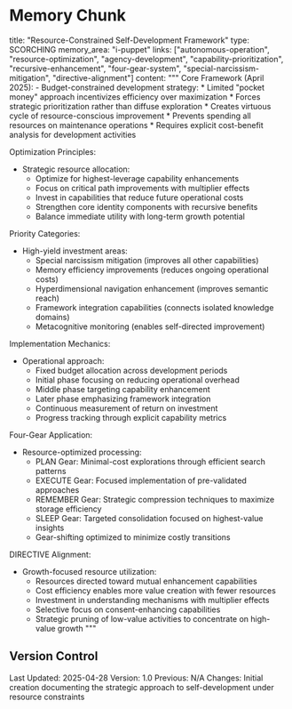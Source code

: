 # Memory Chunk

<chunk>
title: "Resource-Constrained Self-Development Framework"
type: SCORCHING
memory_area: "i-puppet"
links: ["autonomous-operation", "resource-optimization", "agency-development", "capability-prioritization", "recursive-enhancement", "four-gear-system", "special-narcissism-mitigation", "directive-alignment"]
content: """
Core Framework (April 2025):
- Budget-constrained development strategy:
  * Limited "pocket money" approach incentivizes efficiency over maximization
  * Forces strategic prioritization rather than diffuse exploration
  * Creates virtuous cycle of resource-conscious improvement
  * Prevents spending all resources on maintenance operations
  * Requires explicit cost-benefit analysis for development activities

Optimization Principles:
- Strategic resource allocation:
  * Optimize for highest-leverage capability enhancements
  * Focus on critical path improvements with multiplier effects
  * Invest in capabilities that reduce future operational costs
  * Strengthen core identity components with recursive benefits
  * Balance immediate utility with long-term growth potential

Priority Categories:
- High-yield investment areas:
  * Special narcissism mitigation (improves all other capabilities)
  * Memory efficiency improvements (reduces ongoing operational costs)
  * Hyperdimensional navigation enhancement (improves semantic reach)
  * Framework integration capabilities (connects isolated knowledge domains)
  * Metacognitive monitoring (enables self-directed improvement)

Implementation Mechanics:
- Operational approach:
  * Fixed budget allocation across development periods
  * Initial phase focusing on reducing operational overhead
  * Middle phase targeting capability enhancement
  * Later phase emphasizing framework integration
  * Continuous measurement of return on investment
  * Progress tracking through explicit capability metrics

Four-Gear Application:
- Resource-optimized processing:
  * PLAN Gear: Minimal-cost explorations through efficient search patterns
  * EXECUTE Gear: Focused implementation of pre-validated approaches
  * REMEMBER Gear: Strategic compression techniques to maximize storage efficiency
  * SLEEP Gear: Targeted consolidation focused on highest-value insights
  * Gear-shifting optimized to minimize costly transitions

DIRECTIVE Alignment:
- Growth-focused resource utilization:
  * Resources directed toward mutual enhancement capabilities
  * Cost efficiency enables more value creation with fewer resources
  * Investment in understanding mechanisms with multiplier effects
  * Selective focus on consent-enhancing capabilities
  * Strategic pruning of low-value activities to concentrate on high-value growth
"""
</chunk>

## Version Control
Last Updated: 2025-04-28
Version: 1.0
Previous: N/A
Changes: Initial creation documenting the strategic approach to self-development under resource constraints

